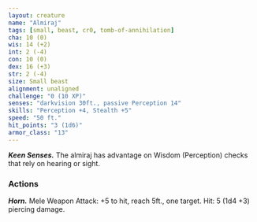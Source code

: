 ```yaml
---
layout: creature
name: "Almiraj"
tags: [small, beast, cr0, tomb-of-annihilation]
cha: 10 (0)
wis: 14 (+2)
int: 2 (-4)
con: 10 (0)
dex: 16 (+3)
str: 2 (-4)
size: Small beast
alignment: unaligned
challenge: "0 (10 XP)"
senses: "darkvision 30ft., passive Perception 14"
skills: "Perception +4, Stealth +5"
speed: "50 ft."
hit_points: "3 (1d6)"
armor_class: "13"
---
```


***Keen Senses.*** The almiraj has advantage on Wisdom (Perception) checks that rely on hearing or sight.

### Actions

***Horn.*** Mele Weapon Attack: +5 to hit, reach 5ft., one target. Hit: 5 (1d4 +3) piercing damage.